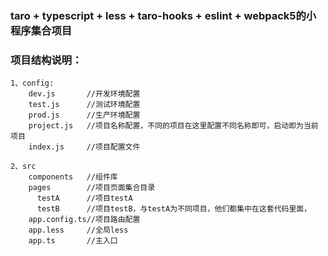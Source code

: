 ### taro + typescript + less + taro-hooks + eslint + webpack5的小程序集合项目

### 项目结构说明：

``` 
1、config:
    dev.js       //开发环境配置
    test.js      //测试环境配置
    prod.js      //生产环境配置
    project.js   //项目名称配置，不同的项目在这里配置不同名称即可，启动即为当前项目
    index.js     //项目配置文件

2、src
    components   //组件库
    pages        //项目页面集合目录
      testA      //项目testA
      testB      //项目testB，与testA为不同项目，他们都集中在这套代码里面，
    app.config.ts//项目路由配置
    app.less     //全局less
    app.ts       //主入口
```
